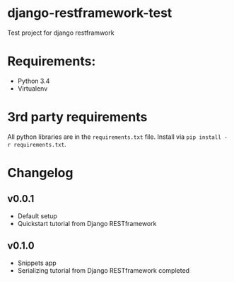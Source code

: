 # django-restframework-test

Test project for django restframwork

# Requirements: 

* Python 3.4
* Virtualenv

# 3rd party requirements

All python libraries are in the `requirements.txt` file.
Install via `pip install -r requirements.txt`.

# Changelog

## v0.0.1

* Default setup
* Quickstart tutorial from Django RESTframework

## v0.1.0

* Snippets app
* Serializing tutorial from Django RESTframework completed
